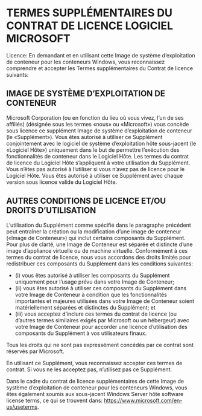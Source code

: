 
# <a name="microsoft-software-supplemental-license-terms"></a>TERMES SUPPLÉMENTAIRES DU CONTRAT DE LICENCE LOGICIEL MICROSOFT

Licence: En demandant et en utilisant cette Image de système d’exploitation de conteneur pour les conteneurs Windows, vous reconnaissez comprendre et accepter les Termes supplémentaires du Contrat de licence suivants:

## <a name="container-os-image"></a>IMAGE DE SYSTÈME D’EXPLOITATION DE CONTENEUR 

Microsoft Corporation (ou en fonction du lieu où vous vivez, l’un de ses affiliés) (désignée sous les termes «nous» ou «Microsoft») vous concède sous licence ce supplément Image de système d’exploitation de conteneur (le «Supplément»). Vous êtes autorisé à utiliser ce Supplément conjointement avec le logiciel de système d’exploitation hôte sous-jacent (le «Logiciel Hôte») uniquement dans le but de permettre l’exécution des fonctionnalités de conteneur dans le Logiciel Hôte.  Les termes du contrat de licence du Logiciel Hôte s’appliquent à votre utilisation du Supplément. Vous n’êtes pas autorisé à l’utiliser si vous n’avez pas de licence pour le Logiciel Hôte. Vous êtes autorisé à utiliser ce Supplément avec chaque version sous licence valide du Logiciel Hôte.

## <a name="additional-licensing-requirements-andor-use-rights"></a>AUTRES CONDITIONS DE LICENCE ET/OU DROITS D’UTILISATION 

L’utilisation du Supplément comme spécifié dans le paragraphe précédent peut entraîner la création ou la modification d’une image de conteneur («Image de Conteneur») qui inclut certains composants du Supplément. Pour plus de clarté, une Image de Conteneur est séparée et distincte d’une image d’appliance virtuelle ou de machine virtuelle.  Conformément à ces termes du contrat de licence, nous vous accordons des droits limités pour redistribuer ces composants du Supplément dans les conditions suivantes:

* (i) vous êtes autorisé à utiliser les composants du Supplément uniquement pour l’usage prévu dans votre Image de Conteneur;
* (ii) vous êtes autorisé à utiliser ces composants du Supplément dans votre Image de Conteneur à condition que les fonctionnalités importantes et majeures utilisées dans votre Image de Conteneur soient matériellement séparées et distinctes du Supplément; et 
* (iii) vous acceptez d’inclure ces termes du contrat de licence (ou d’autres termes similaires exigés par Microsoft ou un hébergeur) avec votre Image de Conteneur pour accorder une licence d’utilisation des composants du Supplément à vos utilisateurs finaux.

Tous les droits qui ne sont pas expressément concédés par ce contrat sont réservés par Microsoft.

En utilisant ce Supplément, vous reconnaissez accepter ces termes de contrat. Si vous ne les acceptez pas, n’utilisez pas ce Supplément.

Dans le cadre du contrat de licence supplémentaires de cette Image de système d’exploitation de conteneur pour les conteneurs Windows, vous êtes également soumis aux sous-jacent Windows Server hôte software license terms, ce qui se trouvent dans: https://www.microsoft.com/en-us/useterms.  
